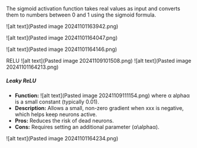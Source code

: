 The sigmoid activation function takes real values as input and converts them to numbers between 0 and 1 using the sigmoid formula.

![alt text](Pasted image 20241101163942.png)

![alt text](Pasted image 20241101164047.png)

![alt text](Pasted image 20241101164146.png)


RELU
![alt text](Pasted image 20241109101508.png)
![alt text](Pasted image 20241101164213.png)

##### **Leaky ReLU**

- **Function:** 
 ![alt text](Pasted image 20241109111154.png)
 where α alphaα is a small constant (typically 0.01).
- **Description:** Allows a small, non-zero gradient when xxx is negative, which helps keep neurons active.
- **Pros:** Reduces the risk of dead neurons.
- **Cons:** Requires setting an additional parameter (α\alphaα).


![alt text](Pasted image 20241101164234.png)